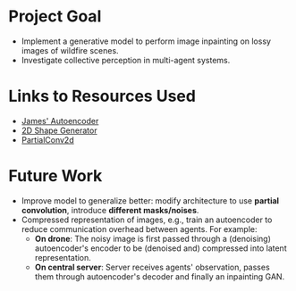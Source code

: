 # Project Goal
- Implement a generative model to perform image inpainting on lossy images of wildfire scenes.
- Investigate collective perception in multi-agent systems.

# Links to Resources Used
- [James' Autoencoder](https://github.com/JamesHarcourt7/autoencoder-perception)
- [2D Shape Generator](https://github.com/TimoFlesch/2D-Shape-Generator)
- [PartialConv2d](https://github.com/NVIDIA/partialconv)

# Future Work
- Improve model to generalize better: modify architecture to use **partial convolution**, introduce **different masks/noises**.
- Compressed representation of images, e.g., train an autoencoder to reduce communication overhead between agents. For example:
  - **On drone**: The noisy image is first passed through a (denoising) autoencoder's encoder to be (denoised and) compressed into latent representation.
  - **On central server**: Server receives agents' observation, passes them through autoencoder's decoder and finally an inpainting GAN.
